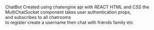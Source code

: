 ChatBot Created using chatengine api with REACT HTML and CSS 
the MultiChatSocket component takes user authentication props,   
and subscribes to all  chatrooms   
to register create a username then chat with friends family etc 
